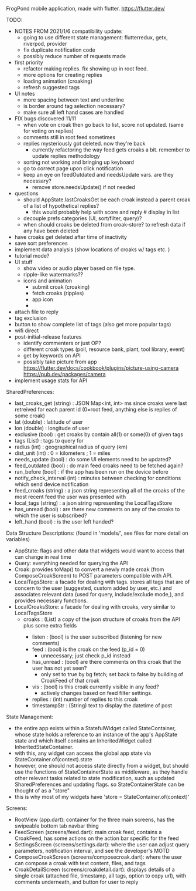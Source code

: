 FrogPond mobile application, made with flutter. https://flutter.dev/

TODO:
* NOTES FROM 2021/1/6 compatibility update:
  * going to use different state management: flutterredux, getx, riverpod, provider
  * fix duplicate notification code
  * possibly reduce number of requests made
* first priority 
  - refactor making replies. fix showing up in root feed. 
  - more options for creating replies
  - loading animation (croaking)
  - refresh suggested tags
* UI notes
  - more spacing between text and underline
  - is border around tag selection necessary?
  - make sure all left hand cases are handled
* FIX bugs discovered 11/11
  - when vote on croak then go back to list, score not updated. (same for voting on replies)
  - comments still in root feed sometimes
  - replies mysteriously got deleted. now they're back
    - currently refactoring the way feed gets croaks a bit. remember to update replies methodology
  - sorting not working and bringing up keyboard
  - go to correct page upon click notification
  - keep an eye on feedOutdated and needsUpdate vars. are they necessary?
    - remove store.needsUpdate() if not needed
* questions
  * should AppState.lastCroaksGet be each croak instead a parent croak of a list of hypothetical replies?
    * this would probably help with score and reply # display in list
  * decouple prefs categories (UI, sort/filter, query)? 
  * when should croaks be deleted from croak-store? to refresh data if any have been deleted
* have croaks get deleted after time of inactivity
* save sort preferences
* implement data analysis (show locations of croaks w/ tags etc. )
* tutorial mode?
* UI stuff
  - show video or audio player based on file type.
  - ripple-like watermarks??
  - icons and animation
    - submit croak (croaking)
    - fetch croaks (ripples)
    - app icon
    -
* attach file to reply
* tag exclusion
* button to show complete list of tags (also get more popular tags)
* wifi direct
* post-initial-release features
  - identify commenters or just OP?
  - different croak types (poll, resource bank, plant, tool library, event)
  - get by keywords on API
  - possibly take picture from app https://flutter.dev/docs/cookbook/plugins/picture-using-camera
      https://pub.dev/packages/camera
* implement usage stats for API

SharedPreferences:
  * last_croaks_get (string) : JSON Map<int, int> ms since croaks were last retreived for each parent id (0=root feed, anything else is replies of some croak)
  * lat (double) : latitude of user
  * lon (double) : longitude of user
  * exclusive (bool) : get croaks by contain all(1) or some(0) of given tags
  * tags (List<String>) : tags to query for 
  * radius (int) : geographical radius of query (km)
  * dist_unit (int) : 0 = kilometers ; 1 = miles
  * needs_update (bool) : do some UI elements need to be updated?
  * feed_outdated (bool) : do main feed croaks need to be fetched again?
  * ran_before (bool) : if the app has been run on the device before
  * notify_check_interval (int) : minutes between checking for conditions which send device notification 
  * feed_croaks (string) : a json string representing all of the croaks of the most recent feed the user was presented with
  * local_tags (string) : a json string representing the LocalTagsStore
  * has_unread (bool) : are there new comments on any of the croaks to which the user is subscribed?
  * left_hand (bool) : is the user left handed? 

Data Structure Descriptions: (found in 'models/', see files for more detail on variables)
  - AppState: flags and other data that widgets would want to access that can change in real time
  - Query: everything needed for querying the API
  - Croak: provides toMap() to convert a newly made croak (from ComposeCroakScreen) to POST parameters compatible with API.
  - LocalTagsStore: a facade for dealing with tags. stores all tags that are of concern to the user (suggested, custom added by user, etc.) and associates relevant data (used for query, include/exclude mode,), and provides necessary functions.
  - LocalCroaksStore: a facade for dealing with croaks, very similar to LocalTagsStore
    - croaks : (List<Map>) a copy of the json structure of croaks from the API plus some extra fields
      - listen : (bool) is the user subscribed (listening for new comments)
      - feed : (bool) is the croak on the feed (p_id = 0)
        - unnecessary; just check p_id instead
      - has_unread : (bool) are there comments on this croak that the user has not yet seen?
        - only set to true by bg fetch; set back to false by building of CroakFeed of that croak
      - vis : (bool) is this croak currently visible in any feed?
        - actively changes based on feed filter settings. 
      - replies : (int) number of replies to this croak
      - timestampStr : (String) text to display the datetime of post

State Management:
  - the entire app exists within a StatefulWidget called StateContainer, whose state holds a reference to an instance of the app's AppState state and which itself contains an InheritedWidget called InheritedStateContainer.
  - with this, any widget can access the global app state via StateContainer.of(context).state
  - however, one should not access state directly from a widget, but should use the functions of StateContainerState as middleware, as they handle other relevant tasks related to state modification, such as updated SharedPreferences and updating flags. so StateContainerState can be thought of as a "store"
  - this is why most of my widgets have 'store = StateContainer.of(context)'

Screens:
  - RootView (app.dart): container for the three main screens, has the swipeable bottom tab navbar thing
  - FeedScreen (screens/feed.dart): main croak feed, contains a CroakFeed, has some actions on the action bar specific for the feed
  - SettingsScreen (screens/settings.dart): where the user can adjust query parameters, notification interval, and see the developer's MOTD
  - ComposeCroakScreen (screens/composecroak.dart): where the user can compose a croak with text content, files, and tags
  - CroakDetailScreen (screens/croakdetail.dart): displays details of a single croak (attached file, timestamp, all tags, option to copy url), with comments underneath, and button for user to reply